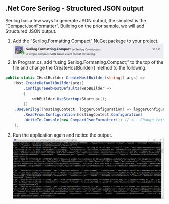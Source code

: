 ## .Net Core Serilog - Structured JSON output

Serilog has a few ways to generate JSON output, the simplest is the “CompactJsonFormatter”. Building on the prior sample, we will add Structured JSON output.

1. Add the “Serilog.Formatting.Compact” NuGet package to your project. 
    ![Image alt text](Images/NuGet-Serilog-Compact.png?raw=true)
2. In Program.cs, add “using Serilog.Formatting.Compact;” to the top of the file and change the CreateHostBuilder() method to the following:
  ```C#
  public static IHostBuilder CreateHostBuilder(string[] args) =>
      Host.CreateDefaultBuilder(args)
          .ConfigureWebHostDefaults(webBuilder =>
          {
              webBuilder.UseStartup<Startup>();
          })
      .UseSerilog((hostingContect, loggerConfiguration) => loggerConfiguration
          .ReadFrom.Configuration(hostingContect.Configuration)
          .WriteTo.Console(new CompactJsonFormatter()) // <-- Change this line 
      );
  ```
  
3. Run the application again and notice the output. 
    ![Image alt text](Images/Console-Serilog-Compact.png?raw=true)